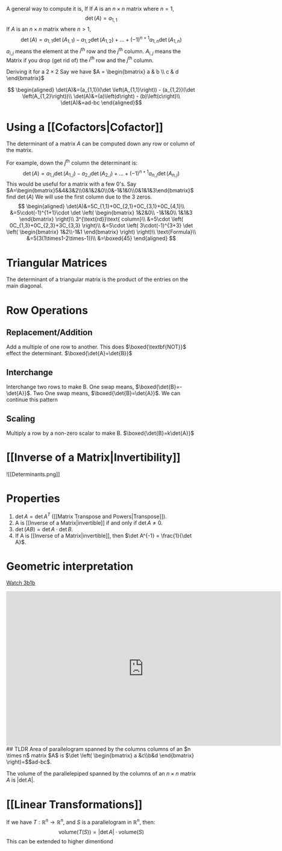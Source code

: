 A general way to compute it is,
If If $A$ is an $n \times n$ matrix where $n=1$,
$$\det(A) = a_{1,1}$$
If $A$ is an $n \times n$ matrix where $n>1$,
$$\det(A) = a_{1,1}\det \left(A_{1,1}\right) - a_{1,2}\det \left(A_{1,2}\right) + \dots + \left( -1\right)^{n+1}a_{1,n}\det \left(A_{1,n}\right)$$
$a_{i,j}$ means the element at the $i^{\text{th}}$ row and the $j^{\text{th}}$ column.
$A_{i,j}$ means the Matrix if you drop (get rid of) the $i^{\text{th}}$ row and the $j^{\text{th}}$ column.

Deriving it for a $2 \times 2$
Say we have $A = \begin{bmatrix} a & b \\ c & d \end{bmatrix}$ 

$$
\begin{aligned}
\det(A)&=(a_{1,1})(\det \left(A_{1,1}\right)) - (a_{1,2})(\det \left(A_{1,2}\right))\\
\det(A)&=(a)\left(d\right) - (b)\left(c\right)\\
\det(A)&=ad-bc
\end{aligned}$$

# Using a [[Cofactors|Cofactor]]
The determinant of a matrix $A$ can be computed down any row or column of the matrix.

For example, down the $j^{\text{th}}$ column the determinant is:
$$
\det(A)=a_{1,j}\det \left(A_{1,j}\right) - a_{2,j}\det \left(A_{2,j}\right) + \dots + \left( -1\right)^{n+1}a_{n,j}\det \left(A_{n,j}\right)
$$
This would be useful for a matrix with a few 0's.
Say $A=\begin{bmatrix}5&4&3&2\\0&1&2&0\\0&-1&1&0\\0&1&1&3\end{bmatrix}$ find $\det(A)$ 
We will use the first column due to the 3 zeros.
$$
\begin{aligned}
\det(A)&=5C_{1,1}+0C_{2,1}+0C_{3,1}+0C_{4,1}\\
&=5\cdot(-1)^{1+1}\cdot \det \left(
\begin{bmatrix}
1&2&0\\
-1&1&0\\
1&1&3
\end{bmatrix}
\right)\\
3^{\text{rd}}\text{ column}\\
&=5\cdot
\left(
0C_{1,3}+0C_{2,3}+3C_{3,3}
\right)\\
&=5\cdot
\left(
3\cdot(-1)^{3+3}
\det
\left(
\begin{bmatrix}
1&2\\-1&1
\end{bmatrix}
\right)
\right)\\
\text{Formula}\\
&=5(3(1\times1-2\times-1))\\
&=\boxed{45}
\end{aligned} 
$$
# Triangular Matrices
The determinant of a triangular matrix is the product of the entries on the main diagonal.

# Row Operations
## Replacement/Addition
Add a multiple of one row to another.
This does $\boxed{\textbf{NOT}}$ effect the determinant.
$\boxed{\det{A}=\det{B}}$
## Interchange
Interchange two rows to make B.
One swap means, $\boxed{\det{B}=-\det{A}}$.
Two One swap means, $\boxed{\det{B}=\det{A}}$.
We can continue this pattern
## Scaling
Multiply a row by a non-zero scalar to make B.
$\boxed{\det{B}=k\det{A}}$

# [[Inverse of a Matrix|Invertibility]]
![[Determinants.png]]

# Properties
1. $\det A = \det A^T$ ([[Matrix Transpose and Powers|Transpose]]).
2. A is [[Inverse of a Matrix|invertible]] if and only if $\det A \ne 0$.
3. $\det(AB)=\det A \cdot \det B$.
4. If A is [[Inverse of a Matrix|invertible]], then $\det A^{-1} = \frac{1}{\det A}$.
# Geometric interpretation
[Watch 3b1b](https://youtu.be/Ip3X9LOh2dk?si=VfZBRWRHh1SilWGf)
<iframe width="728" height="410" src="https://www.youtube-nocookie.com/embed/Ip3X9LOh2dk?si=MQIM8sWBvjtwk2zu" title="YouTube video player" frameborder="0" allow="accelerometer; autoplay; clipboard-write; encrypted-media; gyroscope; picture-in-picture; web-share" allowfullscreen></iframe>
## TLDR
Area of parallelogram spanned by the columns columns of an $n \times n$ matrix $A$ is $\det \left( \begin{bmatrix} a &c\\b&d \end{bmatrix} \right)=$$ad-bc$.

The volume of the parallelepiped spanned by the columns of an $n \times n$ matrix $A$ is $|{\det A}|$.

# [[Linear Transformations]]

If we have $T: \mathbb{R}^n \rightarrow \mathbb{R}^n$, and $S$ is a parallelogram in $\mathbb{R}^n$, then:
$$
\text{volume}(T(S)) = |\det{A}| \cdot \text{volume}(S)
$$
This can be extended to higher dimentiond